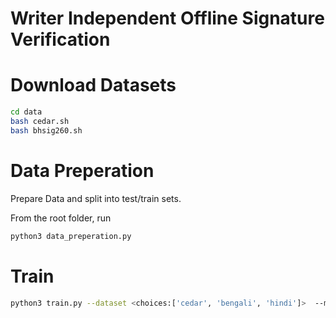 # Writer Independent Offline Signature Verification


# Download Datasets
```bash
cd data
bash cedar.sh
bash bhsig260.sh
```

# Data Preperation
Prepare Data and split into test/train sets.

From the root folder, run
```bash
python3 data_preperation.py
```

# Train
```bash
python3 train.py --dataset <choices:['cedar', 'bengali', 'hindi']>  --model <choices:['model1', 'model2', 'model3']> --lr<learning_rate>
```
